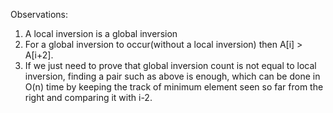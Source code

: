 Observations:
1. A local inversion is a global inversion
2. For a global inversion to occur(without a local inversion) then A[i] > A[i+2].
3. If we just need to prove that global inversion count is not equal to local inversion, finding a pair such as above is enough, which can be done in O(n) time by keeping the track of minimum element seen so far from the right and comparing it with i-2.
